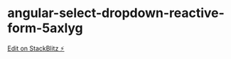 # angular-select-dropdown-reactive-form-5axlyg

[Edit on StackBlitz ⚡️](https://stackblitz.com/edit/angular-select-dropdown-reactive-form-5axlyg)